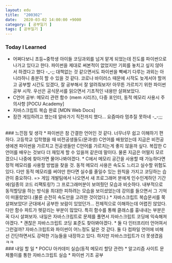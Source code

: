 ```yaml
---
layout: edu
title:  "200302"
date:   2020-03-02 14:00:00 +9000
category: [ 공부일기 ]
tags: [ 공부일기 ]
---
```


### Today I Learned
* 어쩌다보니 초등~중학생 아이들 코딩과외를 넘겨 맡게 되었는데 진도를 파이썬으로 나가고 있다고 한다. 파이썬을 제대로 써본적이 없었지만 기회를 놓치고 싶지 않아서 하겠다고 했다 -_-;; 대책없는 것 같으면서도 파이썬을 빡쎄기 다루는 과외는 아니라하니 충분히 할 수 있을 것 같다. 코로나 바이러스 때문에 시작도 늦게서야 할꺼고 공부할 시간도 있겠다, 잘 공부해서 잘 알려줘보자! 아무튼 가르치기 위한 파이썬 공부 시작. 우선은 공식문서를 읽으면서 기초적인 내용만 살펴보았다.
* C언어 공부: 메모리 관련 함수 (mem 시리즈), 다중 포인터, 동적 메모리 사용시 주의사항 [POCU Academy]
* 자바스크립트 복습 완료 [MDN Web Docs]
* 잠깐 게임하려고 했는데 알바가기 직전까지 했다... 요즘따라 멈추질 못하네 -_-;;;

<br>
### 느낀점 및 생각
* 파이썬은 참 간결한 언어인 것 같다. 너무너무 쉽고 이해하기 편하다. 고등학교 입학했을 때 비전공생들도(문과생) C언어를 배웠었는데 지금은 비전공생에겐 파이썬을 가르치고 전공생들만 C언어를 가르치는게 좋지 않을까 싶다. 복잡한 C언어를 배우는 것보다 더 재밌게 할 수 있을꺼 같은데 말이다. 물론 지금은 어떨지 모르겠으니 나중에 찾아가면 물어나봐야겠다.
* C에서 메모리 공간을 사용할 때 가능하다면 정적 메모리를 사용할 방법을 찾을 것. 동적 메모리 사용은 속도도 느리고 실수할 위험도 있다. 다만 동적 메모리를 써야만 한다면 실수를 줄일수 있는 원칙을 가지고 코딩하는 습관이 중요하다. => 게임 개발팀에서 나오면서 새 프로그래머 분에게 인수인계하던 기간에(일종의 코드 리팩토링?) 그 프로그래머분이 보여줬던 모습과 비슷하다. 내부적으로 동적할당을 하는 방식을 최대한 피하려는 모습을 보이셨었는데 강의를 들으면서 그 기억이 떠올랐었다.(물론 순전히 속도만을 고려한 것이었다.)
* 자바스크립트 복습문서를 쭉 살펴보았다! 군대에서 공부한 보람이 있었던가... 전체적으로 이해하는데 어렵진 않았다. 다만 함수 파트가 헷갈리는 부분이 많았다. 특히 함수를 통해 클래스를 흉내내는 부분은 꼭 다시 살펴보자. 내일은 자바스크립트로 문제를 풀면서 자바스크립트 코딩에 익숙해져야겠다.
* 괜찮은 자바스크립트 코딩 표준도 찾아봐야겠다.
* 둘 다 인터프리터 언어여서 그런걸까? 자바스크립트와 파이썬이 어느정도 닮은 것 갇다. 둘 다 컴파일 언어에 비해선 간단하면서도 강력한 기능들을 내장하고 있다. 하지만 자바스크립트가 더 못생겼음 ㅋㅋ

<br>
### 내일 할 일
* POCU 아카데미 실습(동적 메모리 할당 관련)
* 알고리즘 사이트 문제풀이를 통한 자바스크립트 실습
* 파이썬 기초 공부